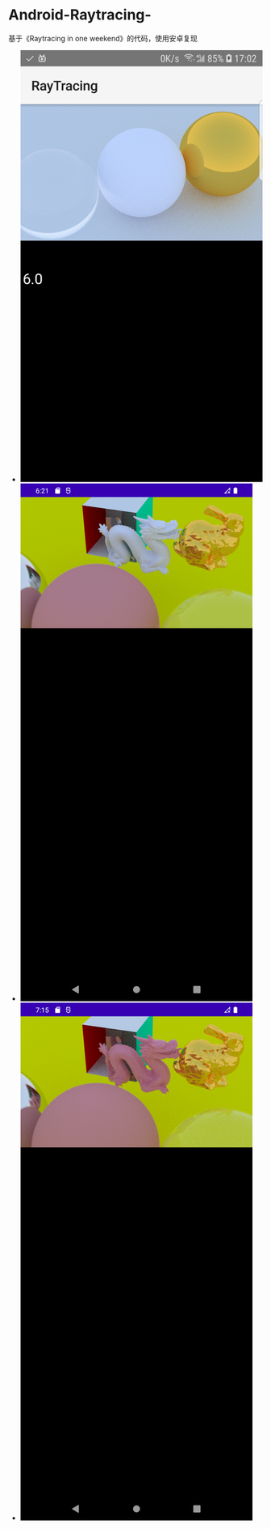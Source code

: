 # Android-Raytracing-
基于《Raytracing in one weekend》的代码，使用安卓复现
- ![Ray.jpg](Ray.jpg)
- ![dragon&bunny.png](dragon&bunny.png)
- ![lustre.png](lustre.png)
